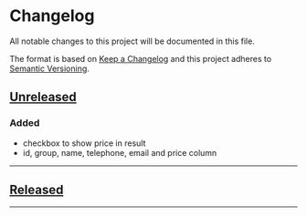 # Changelog

All notable changes to this project will be documented in this file.

The format is based on [Keep a Changelog][keep a changelog] and this project adheres to [Semantic Versioning][semantic versioning].

## [Unreleased]

### Added

-   checkbox to show price in result
-   id, group, name, telephone, email and price column

---

## [Released]

---

<!-- Links -->

[keep a changelog]: https://keepachangelog.com/
[semantic versioning]: https://semver.org/

<!-- Versions -->

[unreleased]: https://github.com/chronophylos/sir/compare/v1.0.0...HEAD
[released]: https://github.com/chronophylos/sir/releases
[0.0.2]: https://github.com/chronophylos/sir/compare/v0.0.1..v0.0.2
[0.0.1]: https://github.com/chronophylos/sir/releases/v0.0.1
